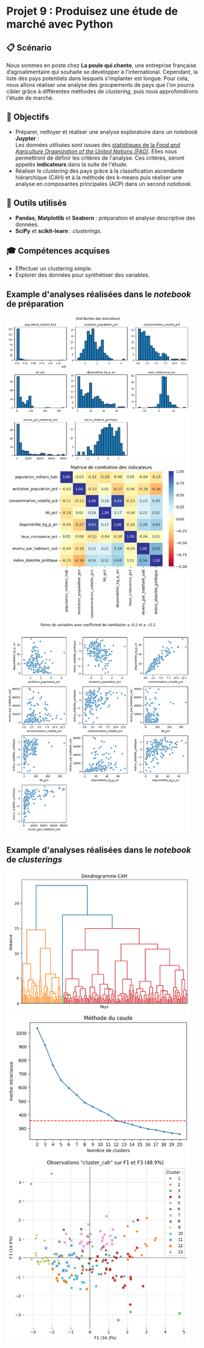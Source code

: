 # Projet 9 : Produisez une étude de marché avec Python

## &#128203; Scénario
Nous sommes en poste chez **La poule qui chante**, une entreprise française d’agroalimentaire qui souhaite se développer à l'international. Cependant, la liste des pays potentiels dans lesquels s'implanter est longue. Pour cela, nous allons réaliser une analyse des groupements de pays que l'on pourra cibler grâce à différentes méthodes de *clustering*, puis nous approfondirons l'étude de marché.

## &#127919; Objectifs
* Préparer, nettoyer et réaliser une analyse exploratoire dans un *notebook* **Juypter** :<br>
Les données utilisées sont issues des [statistiques de la *Food and Agriculture Organization of the United Nations (FAO)*](https://www.fao.org/faostat/fr/#home). Elles nous permettront de définir les critères de l'analyse. Ces critères, seront appelés **indicateurs** dans la suite de l'étude.
* Réaliser le *clustering* des pays grâce à la classification ascendante hiérarchique (CAH) et à la méthode des k-means puis réaliser une analyse en composantes principales (ACP) dans un second *notebook*.

## &#128295; Outils utilisés
* **Pandas**, **Matplotlib** et **Seaborn** : préparation et analyse descriptive des données.
* **SciPy** et **scikit-learn**  : *clusterings*.

## &#127891; Compétences acquises
* Effectuer un clustering simple.
* Explorer des données pour synthétiser des variables.

## Example d'analyses réalisées dans le *notebook* de préparation
<img src='./images/output-example-01.png' width='480px' />

<img src='./images/output-example-02.png' width='480px' />

<img src='./images/output-example-03.png' width='480px' />

## Example d'analyses réalisées dans le *notebook* de *clusterings*
<img src='./images/output-example-04.png' width='480px' />

<img src='./images/output-example-05.png' width='480px' />

<img src='./images/output-example-06.png' width='480px' />


